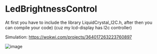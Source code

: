 # LedBrightnessControl

At first you have to include the library LiquidCrystal_I2C.h,
after then you can compile your code)
(cuz my lcd-display has l2c controller)

Simulation: https://wokwi.com/projects/364017263223760897

![image](https://user-images.githubusercontent.com/127895777/236649486-f7de2811-115e-4394-895a-7f294c6fb664.png)



